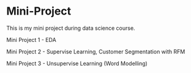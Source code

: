 # Mini-Project
This is my mini project during data science course.

Mini Project 1 - EDA

Mini Project 2 - Supervise Learning, Customer Segmentation with RFM

Mini Project 3 - Unsupervise Learning (Word Modelling)
